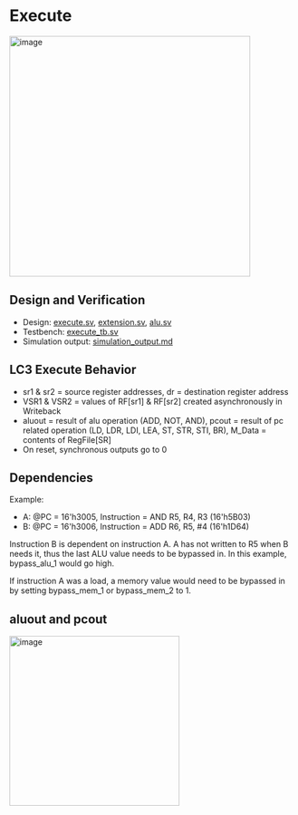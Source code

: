 # Execute
<img src="https://github.com/coolnikitav/coding-lessons/assets/30304422/c8fb7e73-74b7-4dc5-8f65-19579ac40f5b" alt="image" width="425"/>

## Design and Verification
- Design: [execute.sv](execute.sv), [extension.sv](extension.sv), [alu.sv](alu.sv)
- Testbench: [execute_tb.sv](execute_tb.sv)
- Simulation output: [simulation_output.md](simulation_output.md)

## LC3 Execute Behavior
- sr1 & sr2 = source register addresses, dr = destination register address
- VSR1 & VSR2 = values of RF[sr1] & RF[sr2] created asynchronously in Writeback
- aluout = result of alu operation (ADD, NOT, AND), pcout = result of pc related operation (LD, LDR, LDI, LEA, ST, STR, STI, BR), M_Data = contents of RegFile[SR]
- On reset, synchronous outputs go to 0

## Dependencies
Example:
- A: @PC = 16'h3005, Instruction = AND R5, R4, R3 (16'h5B03)
- B: @PC = 16'h3006, Instruction = ADD R6, R5, #4 (16'h1D64)

Instruction B is dependent on instruction A. A has not written to R5 when B needs it, thus the last ALU value needs to be bypassed in. In this example, bypass_alu_1 would go high.

If instruction A was a load, a memory value would need to be bypassed in by setting bypass_mem_1 or bypass_mem_2 to 1.


## aluout and pcout
<img src="https://github.com/coolnikitav/coding-lessons/assets/30304422/2c30ff0a-48fc-43ff-96d4-f132963f9148" alt="image" width="300"/>

